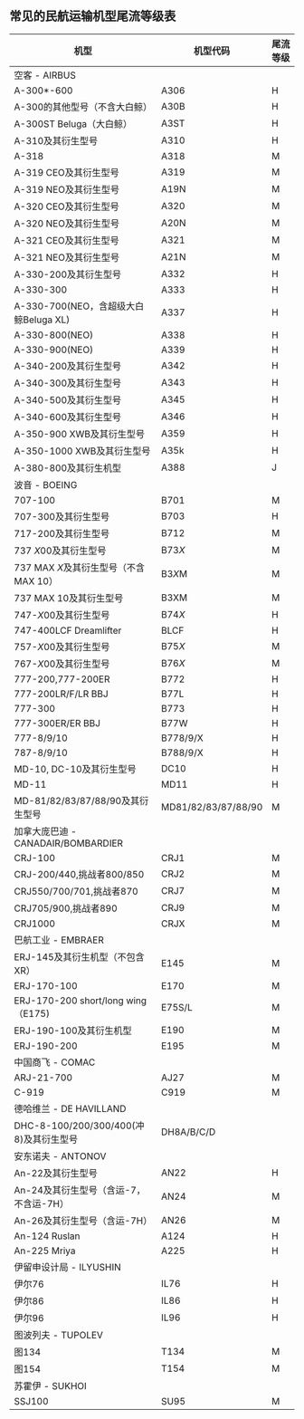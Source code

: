 ## 常见的民航运输机型尾流等级表

机型|机型代码|尾流等级
  --|----|----
  空客 - AIRBUS||
  A-300*-600|A306|H
  A-300的其他型号（不含大白鲸）|A30B|H
  A-300ST Beluga（大白鲸）|A3ST|H
  A-310及其衍生型号|A310|H
  A-318|A318|M
  A-319 CEO及其衍生型号|A319|M
  A-319 NEO及其衍生型号|A19N|M
  A-320 CEO及其衍生型号|A320|M
  A-320 NEO及其衍生型号|A20N|M
  A-321 CEO及其衍生型号|A321|M
  A-321 NEO及其衍生型号|A21N|M
  A-330-200及其衍生型号|A332|H
  A-330-300|A333|H
  A-330-700(NEO，含超级大白鲸Beluga XL)|A337|H
  A-330-800(NEO)|A338|H
  A-330-900(NEO)|A339|H
  A-340-200及其衍生型号|A342|H
  A-340-300及其衍生型号|A343|H
  A-340-500及其衍生型号|A345|H
  A-340-600及其衍生型号|A346|H
  A-350-900 XWB及其衍生型号|A359|H
  A-350-1000 XWB及其衍生型号|A35k|H
  A-380-800及其衍生机型|A388|J
  波音 - BOEING||
  707-100|B701|M
  707-300及其衍生型号|B703|H
  717-200及其衍生型号|B712|M
  737 *X*00及其衍生型号|B73*X*|M
  737 MAX *X*及其衍生型号（不含MAX 10）|B3*X*M|M
  737 MAX 10及其衍生型号|B3XM|M
  747-*X*00及其衍生型号|B74*X*|H
  747-400LCF Dreamlifter|BLCF|H
  757-*X*00及其衍生型号|B75*X*|M
  767-*X*00及其衍生型号|B76*X*|M
  777-200,777-200ER|B772|H
  777-200LR/F/LR BBJ|B77L|H
  777-300|B773|H
  777-300ER/ER BBJ|B77W|H
  777-8/9/10|B778/9/X|H
  787-8/9/10|B788/9/X|H
  MD-10, DC-10及其衍生型号|DC10|H
  MD-11|MD11|H
  MD-81/82/83/87/88/90及其衍生型号|MD81/82/83/87/88/90|M
  加拿大庞巴迪 - CANADAIR/BOMBARDIER||
  CRJ-100|CRJ1|M
  CRJ-200/440,挑战者800/850|CRJ2|M
  CRJ550/700/701,挑战者870|CRJ7|M
  CRJ705/900,挑战者890|CRJ9|M
  CRJ1000|CRJX|M
  巴航工业 - EMBRAER||
  ERJ-145及其衍生机型（不包含XR）|E145|M
  ERJ-170-100|E170|M
  ERJ-170-200 short/long wing（E175)|E75S/L|M
  ERJ-190-100及其衍生机型|E190|M
  ERJ-190-200|E195|M
  中国商飞 - COMAC||
  ARJ-21-700|AJ27|M
  C-919|C919|M
  德哈维兰 - DE HAVILLAND||
  DHC-8-100/200/300/400(冲8)及其衍生型号|DH8A/B/C/D
  安东诺夫 - ANTONOV||
  An-22及其衍生型号|AN22|H
  An-24及其衍生型号（含运-7，不含运-7H）|AN24|M
  An-26及其衍生型号（含运-7H）|AN26|M
  An-124 Ruslan|A124|H
  An-225 Mriya|A225|H
  伊留申设计局 - ILYUSHIN||
  伊尔76|IL76|H
  伊尔86|IL86|H
  伊尔96|IL96|H
  图波列夫 - TUPOLEV||
  图134|T134|M
  图154|T154|M
  苏霍伊 - SUKHOI||
  SSJ100|SU95|M